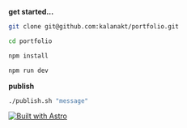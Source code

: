 
**get started...**

```bash
git clone git@github.com:kalanakt/portfolio.git
```

```bash
cd portfolio
```

```bash
npm install
```

```bash
npm run dev
```

**publish**

```bash
./publish.sh "message"
```

[![Built with Astro](https://astro.badg.es/v2/built-with-astro/small.svg)](https://astro.build)

